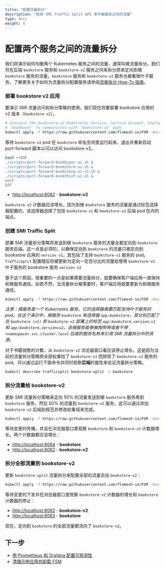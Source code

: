 ```yaml
---
title: "配置流量拆分"
description: "使用 SMI Traffic Split API 来平衡服务之间的流量"
type: docs
weight: 4
---
```


# 配置两个服务之间的流量拆分

我们将演示如何均衡两个 Kubernetes 服务之间的流量，通常叫做流量拆分。我们将在后端 `bookstore` 服务和 `bookstore-v2` 服务之间来拆分原来定向到根 `bookstore` 服务的流量。`bookstore` 服务和 `bookstore-v2` 服务也被看做叶子服务。了解更多关于如何为流量拆分配置服务请参阅[流量拆分 How-To 指南](/docs/guides/traffic_management/traffic_split)。

### 部署 bookstore v2 应用

要演示 SMI 流量访问和拆分策略的使用，我们现在将要部署 bookstore 应用的 v2 版本（`bookstore-v2`）。

```bash
# Contains the bookstore-v2 Kubernetes Service, Service Account, Deployment and SMI Traffic Target resource to allow
# `bookbuyer` to communicate with `bookstore-v2` pods
kubectl apply -f https://raw.githubusercontent.com/flomesh-io/FSM -docs/{{< param fsm_branch >}}/manifests/apps/bookstore-v2.yaml
```

等待 `bookstore-v2` pod 在 `bookstore` 命名空间里运行起来，退出并重新启动 port-forward 脚本以可以访问 bookstore-v2。

```bash
bash <<EOF
./scripts/port-forward-bookbuyer-ui.sh &
./scripts/port-forward-bookstore-ui.sh &
./scripts/port-forward-bookstore-ui-v2.sh &
./scripts/port-forward-bookthief-ui.sh &
wait
EOF
```

- [http://localhost:8082](http://localhost:8082) - **bookstore-v2**

`bookstore-v2` 计数器应该增长，因为到根 `bookstore` 服务的流量是通过标签选择器配置的，该选择器选择了包括 `bookstore-v1` 和 `bookstore-v2` 后端 pod 在内的端点。

### 创建 SMI Traffic Split

部署 SMI 流量拆分策略将发送到根 `bookstore` 服务的流量全都定向到 `bookstore` 服务后端。这一点是必须的，以确保定向到 `bookstore` 的流量只被定向到 bookstore 应用的 `version v1`，其包括了支持 `bookstore-v1` 服务的 pod。`TrafficSplit` 配置随后将被更新为定向一定百分比的流量给使用 `bookstore-v2` 叶子服务的 bookstore 服务 `version v2`

基于这个原因，很重要的一点是如果需要流量拆分，就要确保客户端应用一直保持和根服务通信。如若不然，当流量拆分被需要时，客户端应用就要更新为和根服务通信。

```bash
kubectl apply -f https://raw.githubusercontent.com/flomesh-io/FSM -docs/{{< param fsm_branch >}}/manifests/split/traffic-split-v1.yaml
```

_注意：根服务是一个 Kubernetes 服务，它的选择器需要匹配支持叶子服务的 pod。在这个演示中，根服务 `bookstore` 有选择器 `app:bookstore`，其分别匹配了在 `bookstore (v1)` 和 `bookstore-v2` 部署上的标签 `app:bookstore,version:v1` 和 `app:bookstore,version=v2`。该根服务能够被按照带或者不带 `.<namespace>.svc.cluster.local` 后缀的服务名称来引用 SMI 流量拆分中的资源。_

对于书籍销售的计数，从 `bookstore-v2` 浏览器窗口看应该停止增长。这是因为当前的流量拆分策略把全部权重给了 `bookstore-v1` 而排除了 `bookstore-v2` 服务的 pod。可以通过运行下面命令并同时观察**后端**的属性来验证流量拆分策略。

```bash
kubectl describe trafficsplit bookstore-split -n bookstore
```

### 拆分流量给 bookstore-v2

更新 SMI 流量拆分策略来定向 50% 的流量发送到根 `bookstore` 服务再到 `bookstore` 服务，然后 50% 的流量到 `bookstore-v2` 服务，这可以通过添加 `bookstore-v2` 后端到规范并修改权重域来完成。

```bash
kubectl apply -f https://raw.githubusercontent.com/flomesh-io/FSM -docs/{{< param fsm_branch >}}/manifests/split/traffic-split-50-50.yaml
```

等待变更的传播，并且在浏览器窗口里观察 `bookstore` 和 `bookstore-v2` 计数器增长。两个计数器都应该增长：


- [http://localhost:8084](http://localhost:8084) - **bookstore**
- [http://localhost:8082](http://localhost:8082) - **bookstore-v2**

### 拆分全部流量到 bookstore-v2

更新 `bookstore-split` 流量拆分来配置全部的流量去往 `bookstore-v2`：

```bash
kubectl apply -f https://raw.githubusercontent.com/flomesh-io/FSM -docs/{{< param fsm_branch >}}/manifests/split/traffic-split-v2.yaml
```

等待变更的下发并在浏览器窗口里观察 `bookstore-v2` 计数器的增长和 `bookstore` 计数器的停止：

- [http://localhost:8082](http://localhost:8082) - **bookstore-v2**
- [http://localhost:8083](http://localhost:8084) - **bookstore**

现在，定向到 `bookstore` 的全部流量都流向了 `bookstore-v2`。

## 下一步

- [用 Prometheus 和 Grafana 配置可观测性](/docs/getting_started/observability/)
- [清理示例应用并卸载 FSM ](/docs/getting_started/cleanup/)